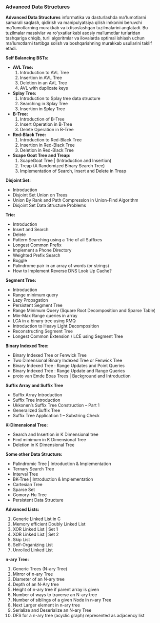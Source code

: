 ### Advanced Data Structures

**Advanced Data Structures** informatika va dasturlashda ma'lumotlarni samarali saqlash, qidirish va manipulyatsiya qilish imkonini beruvchi ma'lumotlarning murakkab va ixtisoslashgan tuzilmalarini anglatadi. Bu tuzilmalar massivlar va roʻyxatlar kabi asosiy maʼlumotlar turlaridan tashqariga chiqib, turli algoritmlar va ilovalarda optimal ishlash uchun maʼlumotlarni tartibga solish va boshqarishning murakkab usullarini taklif etadi.

**Self Balancing BSTs:**

- **AVL Tree:**
  1. Introduction to AVL Tree
  2. Insertion in AVL Tree
  3. Deletion in an AVL Tree
  4. AVL with duplicate keys
- **Splay Tree:**
  1. Introduction to Splay tree data structure
  2. Searching in Splay Tree
  3. Insertion in Splay Tree
- **B-Tree:**
  1. Introduction of B-Tree
  2. Insert Operation in B-Tree
  3. Delete Operation in B-Tree
- **Red-Black Tree:**
  1. Introduction to Red-Black Tree
  2. Insertion in Red-Black Tree
  3. Deletion in Red-Black Tree
- **Scape Goat Tree and Treap:**
  1. ScapeGoat Tree | (Introduction and Insertion)
  2. Treap (A Randomized Binary Search Tree)
  3. Implementation of Search, Insert and Delete in Treap

**Disjoint Set:**

- Introduction
- Disjoint Set Union on Trees
- Union By Rank and Path Compression in Union-Find Algorithm
- Disjoint Set Data Structure Problems

**Trie:**

- Introduction
- Insert and Search
- Delete
- Pattern Searching using a Trie of all Suffixes
- Longest Common Prefix
- Implement a Phone Directory
- Weighted Prefix Search
- Boggle
- Palindrome pair in an array of words (or strings)
- How to Implement Reverse DNS Look Up Cache?

**Segment Tree:**

- Introduction
- Range minimum query
- Lazy Propagation
- Persistent Segment Tree
- Range Minimum Query (Square Root Decomposition and Sparse Table)
- Min-Max Range queries in array
- LCA in a binary tree using RMQ
- Introduction to Heavy Light Decomposition
- Reconstructing Segment Tree
- Longest Common Extension / LCE using Segment Tree

**Binary Indexed Tree:**

- Binary Indexed Tree or Fenwick Tree
- Two Dimensional Binary Indexed Tree or Fenwick Tree
- Binary Indexed Tree : Range Updates and Point Queries
- Binary Indexed Tree : Range Update and Range Queries
- proto van Emde Boas Trees | Background and Introduction

**Suffix Array and Suffix Tree**

- Suffix Array Introduction
- Suffix Tree Introduction
- Ukkonen’s Suffix Tree Construction – Part 1
- Generalized Suffix Tree
- Suffix Tree Application 1 – Substring Check

**K-Dimensional Tree:**

- Search and Insertion in K Dimensional tree
- Find minimum in K Dimensional Tree
- Deletion in K Dimensional Tree

**Some other Data Structure:**

- Palindromic Tree | Introduction & Implementation
- Ternary Search Tree
- Interval Tree
- BK-Tree | Introduction & Implementation
- Cartesian Tree
- Sparse Set
- Gomory-Hu Tree
- Persistent Data Structure

**Advanced Lists:**

1. Generic Linked List in C
2. Memory efficient Doubly Linked List
3. XOR Linked List | Set 1
4. XOR Linked List | Set 2
5. Skip List
6. Self-Organizing List
7. Unrolled Linked List

**n-ary Tree:**

1. Generic Trees (N-ary Tree)
2. Mirror of n-ary Tree
3. Diameter of an N-ary tree
4. Depth of an N-Ary tree
5. Height of n-ary tree if parent array is given
6. Number of ways to traverse an N-ary tree
7. Number of siblings of a given Node in n-ary Tree
8. Next Larger element in n-ary tree
9. Serialize and Deserialize an N-ary Tree
10. DFS for a n-ary tree (acyclic graph) represented as adjacency list
